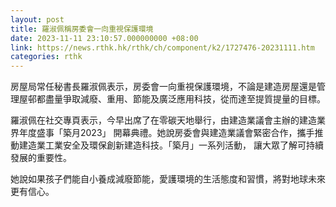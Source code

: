 ```yaml
---
layout: post
title: 羅淑佩稱房委會一向重視保護環境
date: 2023-11-11 23:10:57.000000000 +08:00
link: https://news.rthk.hk/rthk/ch/component/k2/1727476-20231111.htm
categories: rthk
---
```


房屋局常任秘書長羅淑佩表示，房委會一向重視保護環境，不論是建造房屋還是管理屋邨都盡量爭取減廢、重用、節能及廣泛應用科技，從而達至提質提量的目標。

羅淑佩在社交專頁表示，今早出席了在零碳天地舉行，由建造業議會主辦的建造業界年度盛事「築月2023」 開幕典禮。她說房委會與建造業議會緊密合作，攜手推動建造業工業安全及環保創新建造科技。「築月」一系列活動， 讓大眾了解可持續發展的重要性。

她說如果孩子們能自小養成減廢節能，愛護環境的生活態度和習慣，將對地球未來更有信心。
